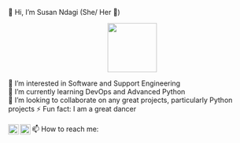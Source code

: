 👋 Hi, I’m Susan Ndagi (She/ Her :woman:) <br>

<div id="header" align="center">
  <img src="https://media.giphy.com/media/4EbPq54Rbx5UvBXsRx/giphy.gif" width="100"/>
</div>

👀 I’m interested in Software and Support Engineering <br>
🌱 I’m currently learning DevOps and Advanced Python <br>
💞️ I’m looking to collaborate on any great projects, particularly Python projects
⚡ Fun fact: I am a great dancer <br><br>
📫 How to reach me: <a href="https://www.linkedin.com/in/susanndagi"><img align="left" src="https://raw.githubusercontent.com/ndagisusan/ndagisusan/main/images/linkedin.svg" alt="Susan Ndagi | LinkedIn" width="21px"/></a> <a href="https://twitter.com/ndagi_susan"><img align="left" src="https://raw.githubusercontent.com/ndagisusan/ndagisusan/main/images/twitter.svg" alt="Susan Ndagi | Twitter" width="21px"/></a>

<!---
ndagisusan/ndagisusan is a ✨ special ✨ repository because its `README.md` (this file) appears on your GitHub profile.
You can click the Preview link to take a look at your changes.
--->

